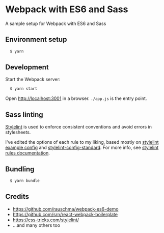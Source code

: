 # Webpack with ES6 and Sass 
 
A sample setup for Webpack with ES6 and Sass

## Environment setup 

```sh
  $ yarn
```

## Development

Start the Webpack server:

```sh
  $ yarn start
```

Open [http://localhost:3001](http://localhost:3001) in a browser. `./app.js` is the entry point.

## Sass linting

[Stylelint](http://stylelint.io/) is used to enforce consistent conventions and avoid errors in stylesheets.

I've edited the options of each rule to my liking, based mostly on [stylelint example config](http://stylelint.io/user-guide/example-config/) and [stylelint-config-standard](https://github.com/stylelint/stylelint-config-standard).
For more info, see [stylelint rules documentation](https://github.com/stylelint/stylelint/blob/master/docs/user-guide/rules.md).

## Bundling 

```sh
  $ yarn bundle
```

## Credits

- https://github.com/rauschma/webpack-es6-demo
- https://github.com/srn/react-webpack-boilerplate
- https://css-tricks.com/stylelint/
- ...and many others too
